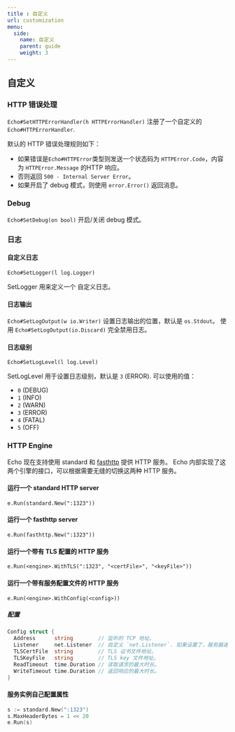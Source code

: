 ```yaml
---
title : 自定义
url: customization
menu:
  side:
    name: 自定义
    parent: guide
    weight: 3
---
```


## 自定义

### HTTP 错误处理

`Echo#SetHTTPErrorHandler(h HTTPErrorHandler)` 注册了一个自定义的 `Echo#HTTPErrorHandler`.

默认的 HTTP 错误处理规则如下：

- 如果错误是`Echo#HTTPError`类型则发送一个状态码为 `HTTPError.Code`，内容为 `HTTPError.Message` 的HTTP 响应。
- 否则返回 `500 - Internal Server Error`。
- 如果开启了 debug 模式，则使用 `error.Error()` 返回消息。

### Debug

`Echo#SetDebug(on bool)` 开启/关闭 debug 模式。

### 日志

#### 自定义日志

`Echo#SetLogger(l log.Logger)`

SetLogger 用来定义一个 自定义日志。

#### 日志输出

`Echo#SetLogOutput(w io.Writer)` 设置日志输出的位置，默认是 `os.Stdout`。
使用 `Echo#SetLogOutput(io.Discard)` 完全禁用日志。

#### 日志级别

`Echo#SetLogLevel(l log.Level)`

SetLogLevel 用于设置日志级别，默认是 `3` (ERROR).
可以使用的值：

- `0` (DEBUG)
- `1` (INFO)
- `2` (WARN)
- `3`	(ERROR)
- `4`	(FATAL)
- `5` (OFF)

### HTTP Engine

Echo 现在支持使用 standard 和 [fasthttp](https://github.com/valyala/fasthttp) 提供 HTTP 服务。
Echo 内部实现了这两个引擎的接口，可以根据需要无缝的切换这两种 HTTP 服务。

#### 运行一个 standard HTTP server

`e.Run(standard.New(":1323"))`

#### 运行一个 fasthttp server

`e.Run(fasthttp.New(":1323"))`

#### 运行一个带有 TLS 配置的 HTTP 服务

`e.Run(<engine>.WithTLS(":1323", "<certFile>", "<keyFile>"))`

#### 运行一个带有服务配置文件的 HTTP 服务

`e.Run(<engine>.WithConfig(<config>))`

##### 配置

```go
Config struct {
  Address      string        // 监听的 TCP 地址。
  Listener     net.Listener  // 自定义 `net.Listener`. 如果设置了，服务器通过它接受连接。
  TLSCertFile  string        // TLS 证书文件地址。
  TLSKeyFile   string        // TLS key 文件地址。
  ReadTimeout  time.Duration // 读取请求的最大时长。
  WriteTimeout time.Duration // 返回响应的最大时长。
}
```

#### 服务实例自己配置属性

```go
s := standard.New(":1323")
s.MaxHeaderBytes = 1 << 20
e.Run(s)
```

